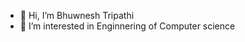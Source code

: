 - 👋 Hi, I’m Bhuwnesh Tripathi
- 👀 I’m interested in Enginnering  of Computer science


<!---
bhanutripathi12/bhanutripathi12 is a ✨ special ✨ repository because its `README.md` (this file) appears on your GitHub profile.
You can click the Preview link to take a look at your changes.
--->
